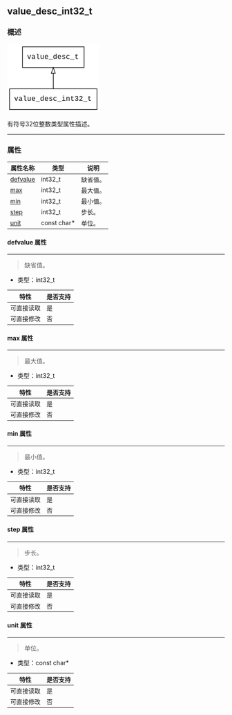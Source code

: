 ## value\_desc\_int32\_t
### 概述
![image](images/value_desc_int32_t_0.png)

有符号32位整数类型属性描述。

----------------------------------
### 属性
<p id="value_desc_int32_t_properties">

| 属性名称 | 类型 | 说明 | 
| -------- | ----- | ------------ | 
| <a href="#value_desc_int32_t_defvalue">defvalue</a> | int32\_t | 缺省值。 |
| <a href="#value_desc_int32_t_max">max</a> | int32\_t | 最大值。 |
| <a href="#value_desc_int32_t_min">min</a> | int32\_t | 最小值。 |
| <a href="#value_desc_int32_t_step">step</a> | int32\_t | 步长。 |
| <a href="#value_desc_int32_t_unit">unit</a> | const char* | 单位。 |
#### defvalue 属性
-----------------------
> <p id="value_desc_int32_t_defvalue">缺省值。


* 类型：int32\_t

| 特性 | 是否支持 |
| -------- | ----- |
| 可直接读取 | 是 |
| 可直接修改 | 否 |
#### max 属性
-----------------------
> <p id="value_desc_int32_t_max">最大值。


* 类型：int32\_t

| 特性 | 是否支持 |
| -------- | ----- |
| 可直接读取 | 是 |
| 可直接修改 | 否 |
#### min 属性
-----------------------
> <p id="value_desc_int32_t_min">最小值。


* 类型：int32\_t

| 特性 | 是否支持 |
| -------- | ----- |
| 可直接读取 | 是 |
| 可直接修改 | 否 |
#### step 属性
-----------------------
> <p id="value_desc_int32_t_step">步长。


* 类型：int32\_t

| 特性 | 是否支持 |
| -------- | ----- |
| 可直接读取 | 是 |
| 可直接修改 | 否 |
#### unit 属性
-----------------------
> <p id="value_desc_int32_t_unit">单位。


* 类型：const char*

| 特性 | 是否支持 |
| -------- | ----- |
| 可直接读取 | 是 |
| 可直接修改 | 否 |
